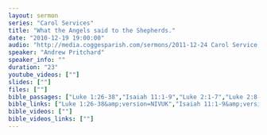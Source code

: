 ```yaml
---
layout: sermon
series: "Carol Services"
title: "What the Angels said to the Shepherds."
date: "2010-12-19 19:00:00"
audio: "http://media.coggesparish.com/sermons/2011-12-24 Carol Service, Andrew Pritchard.mp3"
speaker: "Andrew Pritchard"
speaker_info: ""
duration: "23"
youtube_videos: [""]
slides: [""]
files: [""]
bible_passages: ["Luke 1:26-38","Isaiah 11:1-9","Luke 2:1-7","Luke 2:8-16","Isaiah 9:2, 6-7, 49:6","Matthew 2:1-12","Isaiah 53:1-5","John 1:1-14"]
bible_links: ["Luke 1:26-38&amp;version=NIVUK","Isaiah 11:1-9&amp;version=NIVUK","Luke 2:1-7&amp;version=NIVUK","Luke 2:8-16&amp;version=NIVUK","Isaiah 9:2, 6-7, 49:6&amp;version=NIVUK","Matthew 2:1-12&amp;version=NIVUK","Isaiah 53:1-5&amp;version=NIVUK","John 1:1-14&amp;version=NIVUK"]
bible_videos: [""]
bible_videos_links: [""]
---
```

